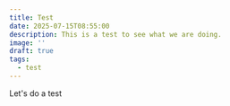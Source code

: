 ```yaml
---
title: Test
date: 2025-07-15T08:55:00
description: This is a test to see what we are doing.
image: ''
draft: true
tags:
  - test
---
```

Let's do a test
